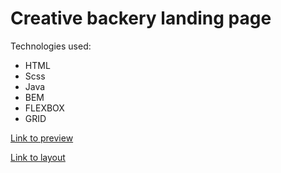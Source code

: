 # Creative backery landing page

Technologies used:
- HTML
- Scss
- Java
- BEM
- FLEXBOX
- GRID


[Link to preview](https://andrewkhorsun.github.io/THE-MET-landing/)


[Link to layout](https://www.figma.com/file/dY3izAm0Vspsmra4lQWQIP/Bakerlab_FE-students)
